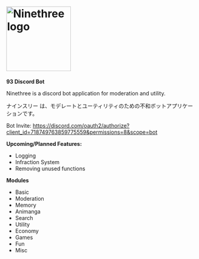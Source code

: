 # <img src="https://user-images.githubusercontent.com/65078619/106637633-f7215500-65a8-11eb-8239-f20e4f1e961e.png" alt="Ninethree logo" height="170" >

**93 Discord Bot**

Ninethree is a discord bot application for moderation and utility.

ナインスリー は、モデレートとユーティリティのための不和ボットアプリケーションです。

Bot Invite: https://discord.com/oauth2/authorize?client_id=718749763859775559&permissions=8&scope=bot

**Upcoming/Planned Features:**
- Logging
- Infraction System
- Removing unused functions

**Modules**
- Basic
- Moderation
- Memory
- Animanga
- Search
- Utility
- Economy
- Games
- Fun
- Misc
